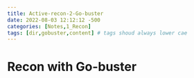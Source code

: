 ```yaml
---
title: Active-recon-2-Go-buster
date: 2022-08-03 12:12:12 -500
categories: [Notes,1_Recon]
tags: [dir,gobuster,content] # tags shoud always lower cae
---
```


# Recon with Go-buster


